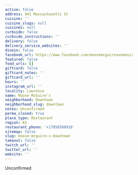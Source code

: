 ```yaml
---
active: false
address: 941 Massachusetts St
cuisine: ''
cuisine_slugs: null
cuisines: null
curbside: false
curbside_instructions: ''
delivery: false
delivery_service_websites: ''
dinein: false
facebook_url: https://www.facebook.com/moosemcguiresonmass/
featured: false
food_urls: []
giftcard: false
giftcard_notes: ''
giftcard_url: ''
hours: ''
instagram_url: ''
locality: Lawrence
name: Moose McGuire's
neighborhood: Downtown
neighborhood_slug: downtown
notes: Unconfirmed
perma_closed: true
place_type: Restaurant
region: KS
restaurant_phone: '+17858560918'
sitemap: false
slug: moose-mcguire-s-downtown
takeout: false
twitch_url: ''
twitter_url: ''
website: ''
---
```


Unconfirmed